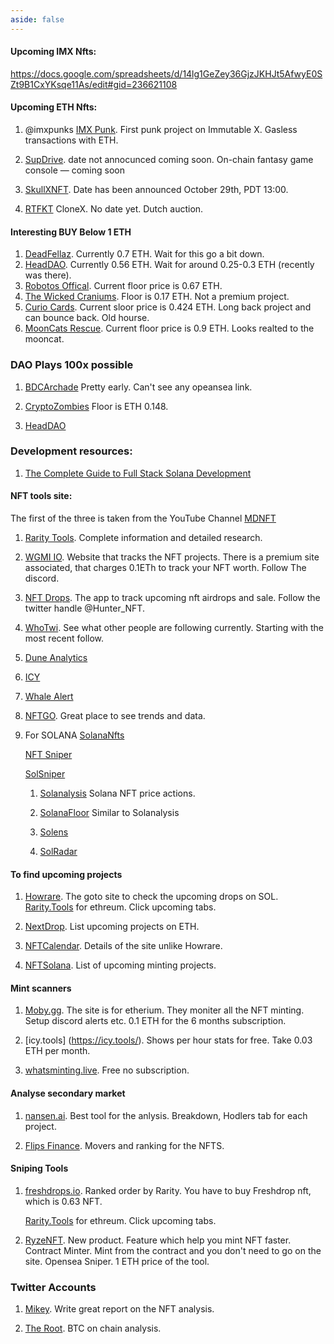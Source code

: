 ```yaml
---
aside: false
---
```


#### Upcoming IMX Nfts:

https://docs.google.com/spreadsheets/d/14lg1GeZey36GjzJKHJt5AfwyE0SZt9B1CxYKsqe11As/edit#gid=236621108

#### Upcoming ETH Nfts:

1. @imxpunks [IMX Punk](https://imxpunks.com/). First punk project on Immutable X.
  Gasless transactions with ETH. 

2. [SupDrive](https://twitter.com/supdrive). date not annocunced coming soon. On-chain fantasy game console — coming soon

3. [SkullXNFT](https://twitter.com/SkullxNFT). Date has been announced October 29th, PDT 13:00.

4. [RTFKT](https://twitter.com/RTFKTstudios)
   CloneX. No date yet. Dutch auction. 


#### Interesting BUY Below 1 ETH

1. [DeadFellaz](https://opensea.io/collection/deadfellaz).
   Currently 0.7 ETH. Wait for this go a bit down.  
2. [HeadDAO](https://opensea.io/collection/headdao). Currently 0.56 ETH. 
   Wait for around 0.25-0.3 ETH (recently was there).
3. [Robotos Offical](https://opensea.io/collection/robotos-official).
   Current floor price is 0.67 ETH. 
4. [The Wicked Craniums](https://opensea.io/collection/thewickedcraniums). 
   Floor is 0.17 ETH. Not a premium project.
5. [Curio Cards](https://opensea.io/collection/curiocardswrapper).
  Current sloor price is 0.424 ETH. Long back project and can bounce back. 
  Old hourse.
6. [MoonCats Rescue](https://opensea.io/collection/wrapped-mooncatsrescue).
  Current floor price is 0.9 ETH. Looks realted to the mooncat.

### DAO Plays 100x possible

1. [BDCArchade](https://twitter.com/BDCArcade)
  Pretty early. Can't see any opeansea link.

2. [CryptoZombies](https://opensea.io/collection/cryptozombieznft)
  Floor is ETH 0.148.

3. [HeadDAO](https://opensea.io/collection/headdao)

### Development resources:
1. [The Complete Guide to Full Stack Solana Development](https://dev.to/dabit3/the-complete-guide-to-full-stack-solana-development-with-react-anchor-rust-and-phantom-3291) 

#### NFT tools site:

The first of the three is taken from the YouTube Channel [MDNFT](https://www.youtube.com/channel/UCnJxw7QrJMG9vNAaci8qM-A) 

1. [Rarity Tools](https://rarity.tools/). Complete information and detailed
    research.

2. [WGMI IO](https://wgmi.io/). Website that tracks the NFT projects. There
    is a premium site associated, that charges 0.1ETh to track your NFT worth.
    Follow The discord. 

3. [NFT Drops](https://niftydrops.io/). The app to track upcoming nft airdrops and sale.
    Follow the twitter handle @Hunter_NFT.

4. [WhoTwi](https://en.whotwi.com/). See what other people are following currently.
   Starting with the most recent follow.

5. [Dune Analytics](https://dune.xyz/browse/dashboards)

6. [ICY](https://icy.tools/)

7. [Whale Alert](https://www.whalestats.com/analysis-of-the-top-100-eth-wallets)

8. [NFTGO](https://nftgo.io/). Great place to see trends and data.

9. For SOLANA [SolanaNfts](https://solananft.tools/)
   
   [NFT Sniper](https://nftsniper.net/)

   [SolSniper](https://www.solsniper.xyz/)
   1. [Solanalysis](https://hyperspace.xyz/leaderboard) Solana NFT price actions. 
   
   2. [SolanaFloor](https://solanafloor.com/) Similar to Solanalysis
   
   3. [Solens](https://solens.io/)
   
   4. [SolRadar](https://solradar.io/)

#### To find upcoming projects

1. [Howrare](http://howrare.is/). The goto site to check the upcoming drops on SOL.
  [Rarity.Tools](https://rarity.tools/) for ethreum. Click upcoming tabs.

2. [NextDrop](https://nextdrop.is/). List upcoming projects on ETH.

3. [NFTCalendar](https://nftcalendar.io/). Details of the site unlike Howrare. 

4. [NFTSolana](https://nftsolana.io/events/list/). List of upcoming minting projects. 


#### Mint scanners

1. [Moby.gg](https://moby.gg/). The site is for etherium. 
   They moniter all the NFT minting. 
   Setup discord alerts etc. 0.1 ETH for the 6 months subscription.

2. [icy.tools] (https://icy.tools/). Shows per hour stats for free. 
   Take 0.03 ETH per month. 

3. [whatsminting.live](https://whatsminting.live/). Free no subscription.


#### Analyse secondary market

1. [nansen.ai](https://www.nansen.ai/). Best tool for the anlysis. 
   Breakdown, Hodlers tab for each project.  

2. [Flips Finance](https://www.flips.finance/). Movers and ranking for the NFTS.

#### Sniping Tools

1. [freshdrops.io](https://freshdrops.io/). Ranked order by Rarity.
   You have to buy Freshdrop nft, which is 0.63 NFT.

   [Rarity.Tools](https://rarity.tools/) for ethreum. Click upcoming tabs.

2. [RyzeNFT](https://ryzensolutions.net/nft). New product.
   Feature which help you mint NFT faster. Contract Minter.
   Mint from the contract and you don't need to go on the site.
   Opensea Sniper. 1 ETH price of the tool.

### Twitter Accounts

1. [Mikey](https://twitter.com/mikeyx_eth). Write great report on the NFT
   analysis. 

2. [The Root](https://twitter.com/therationalroot). BTC on chain analysis.
